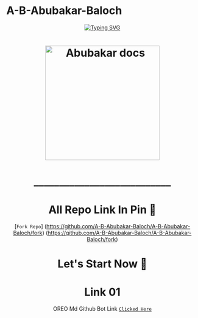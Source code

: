 # A-B-Abubakar-Baloch
<div align="center">
<a href="https://git.io/typing-svg"><img src="https://readme-typing-svg.demolab.com?font=Ribeye&size=50&pause=1000&color=F710B1&center=true&width=910&height=100&lines=I'M+A-B-Abubakar-Baloch;Multi+Device+Whatsapp+Bot;Coded+By+A-B-Abubakar-Baloch" alt="Typing SVG" /></a>
<h1 align="center">
  
<p align="center"> 

<p align="center">
  <a href="https://youtube.com/@ababubakarbaloch">
    <img alt="Abubakar docs" height="300" src="https://telegra.ph/file/7c629c3b42e97f77f914c.jpg">
  </a>
</p>

# ___________________________

# All Repo Link In Pin 📌
[`Fork Repo`] (https://github.com/A-B-Abubakar-Baloch/A-B-Abubakar-Baloch/fork)
(https://github.com/A-B-Abubakar-Baloch/A-B-Abubakar-Baloch/fork)

# Let's Start Now 🎉

# Link 01
OREO Md Github Bot Link
[`Clicked Here`](https://github.com/A-B-Abubakar-Baloch/OREO-BOT)
